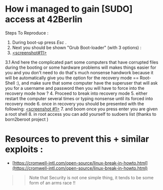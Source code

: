 # How i managed to gain [SUDO] access at 42Berlin
Steps To Reproduce :
1. During boot-up press *Esc* .
2. Next you should be shown "Grub Boot-loader" (with 3 options) : 
3. [<screenshot#11>](https://github.com/SquirtleHub/-sudo-Access-At-42Berlin/blob/main/boot.jpg)

3.1 And here the complicated part some computers that have corrupted files during the booting or some hardware problems will makes things easier for you and you don't need to do that's much nonsense handwork because it will be automatically give you the option for the recovery mode == Root-Shell :),
and make sure that some computer have the superuser that will ask you for a username and password then you will have to force into the recovery mode how ?
4. Proceed to break into recovery mode
5. either restart the computer several times or typing nonsense until its forced into recovery mode
6. once in recovery you should be presented with the following:
[<screenshot #1>](https://github.com/SquirtleHub/-sudo-Access-At-42Berlin/blob/main/recovery.jpg)
7. and boom once you press enter you are given a root shell 
8. in root access you can add yourself to sudoers list (thanks to born2beroot project )

# Resources to prevent this + similar exploits :
* [https://cromwell-intl.com/open-source/linux-break-in-howto.html](https://cromwell-intl.com/open-source/linux-break-in-howto.html)

>> Note that 	Security is not one simple thing, it tends to be some form of an arms race !!

